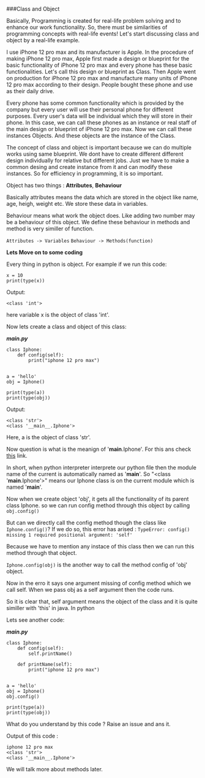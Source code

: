 ###Class and Object

Basically, Programming is created for real-life problem solving and to enhance our work functionality. So, there must be similarities of programming concepts with real-life events! Let's start discussing class and object by a real-life example.

I use iPhone 12 pro max and its manufacturer is Apple. In the procedure of making iPhone 12 pro max, Apple first made a design or blueprint for the basic functionality of iPhone 12 pro max and every phone has these basic functionalities. Let's call this design or blueprint as Class. Then Apple went on production for iPhone 12 pro max and manufacture many units of iPhone 12 pro max according to their design. People bought these phone and use as their daily drive.

Every phone has some common functionality which is provided by the company but every user will use their personal phone for different purposes. Every user's data will be individual which they will store in their phone. In this case, we can call these phones as an instance or real staff of the main design or blueprint of iPhone 12 pro max. Now we can call these instances Objects. And these objects are the instance of the Class. 

The concept of class and object is important because we can do multiple works using same blueprint. We dont have to create different different design individually for relative but different jobs. Just we have to make a common desing and create instance from it and can modify these instances. So for efficiency in programming, it is so important.

Object has two things : **Attributes**, **Behaviour**

Basically attributes means the data which are stored in the object like name, age, heigh, weight etc. We store these data in variables.

Behaviour means what work the object does. Like adding two number may be a behaviour of this object. We define these behaviour in methods and method is very similler of function.

`Attributes -> Variables`
`Behaviour -> Methods(function)`



**Lets Move on to some coding**

Every thing in python is object. For example if we run this code:

```
x = 10
print(type(x))

```

Output:
```
<class 'int'>
```

here variable x is the object of class 'int'.

Now lets create a class and object of this class:

***main.py***

```
class Iphone:
	def config(self):
		print("iphone 12 pro max")


a = 'hello'
obj = Iphone()

print(type(a))
print(type(obj))
```

Output:
```
<class 'str'>
<class '__main__.Iphone'>
```

Here, a is the object of class 'str'.

Now question is what is the meanign of '__main__.Iphone'. For this ans check <a href=https://stackoverflow.com/questions/54018653/what-does-main-mean-in-the-output-of-type>this</a> link.

In short, when python interpreter interprete our python file then the module name of the current is automatically named as '__main__'. So "<class '__main__.Iphone'>" means our Iphone class is on the current module which is named '__main__'.

Now when we create object 'obj', it gets all the functionality of its parent class Iphone. so we can run config method through this object by calling `obj.config()`


But can we directly call the config method though the class like `Iphone.config()`?
If we do so, this error has arised : 
` TypeError: config() missing 1 required positional argument: 'self' `

Because we have to mention any instace of this class then we can run this method through that object.

`Iphone.config(obj)` is the another way to call the method config of 'obj' object.

Now in the erro it says one argument missing of config method which we call self. When we pass obj as a self argument then the code runs. 

So it is clear that, self argument means the object of the class and it is quite similler with 'this' in java. In python 

Lets see another code:

***main.py***
```
class Iphone:
	def config(self):
		self.printName()	

	def printName(self):
		print("iphone 12 pro max")


a = 'hello'
obj = Iphone()
obj.config()

print(type(a))
print(type(obj))
```

What do you understand by this code ? Raise an issue and ans it.


Output of this code :
```
iphone 12 pro max
<class 'str'>
<class '__main__.Iphone'>
```

We will talk more about methods later.